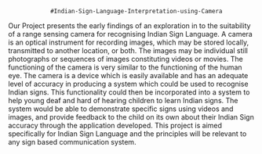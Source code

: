 				#Indian-Sign-Language-Interpretation-using-Camera
Our Project presents the early findings of an exploration in to the suitability of a range sensing camera for recognising Indian Sign Language. A camera is an optical instrument for recording images, which may be stored locally, transmitted to another location, or both. The images may be individual still photographs or sequences of images constituting videos or movies. The functioning of the camera is very similar to the functioning of the human eye.
The camera is a device which is easily available and has an adequate level of accuracy in producing a system which could be used to recognise Indian signs. This functionality could then be incorporated into a system to help young deaf and hard of hearing children to learn Indian signs. The system would be able to demonstrate specific signs using videos and images, and provide feedback to the child on its own about their Indian Sign accuracy through the application developed. This project is aimed specifically for Indian Sign Language and the principles will be relevant to any sign based communication system.